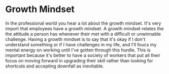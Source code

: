 # Growth Mindset

In the professional world you hear a lot about the growth mindset. It's very import that employees have a growth mindset. A growth mindset relates the the attitude a person has whenever their met with a difficult or unwinnable challenge. Having a growth mindset is to say that it's okay if I don't understand something or if I have challenges in my life, and I'll foucs my mental energy on working until I've gotten through this hurdle. This is important because it's better to have a society of workers that put all their focus on moving forward in upgrading their skill rather than looking for shortcuts and accepting downfall as inevitable.
